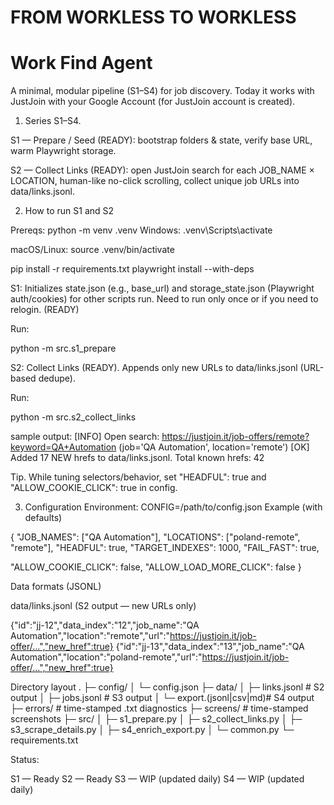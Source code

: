 # FROM WORKLESS TO WORKLESS

# Work Find Agent

A minimal, modular pipeline (S1–S4) for job discovery.
Today it works with JustJoin with your Google Account (for JustJoin account is created).

1) Series S1–S4.

S1 — Prepare / Seed (READY): bootstrap folders & state, verify base URL, warm Playwright storage.

S2 — Collect Links (READY): open JustJoin search for each JOB_NAME × LOCATION, human-like no-click scrolling, collect unique job URLs into data/links.jsonl.

2) How to run S1 and S2 

Prereqs:
python -m venv .venv
Windows: 
.venv\Scripts\activate

macOS/Linux:
source .venv/bin/activate

pip install -r requirements.txt
playwright install --with-deps



S1:
Initializes state.json (e.g., base_url) and storage_state.json (Playwright auth/cookies) for other scripts run. Need to run only once or if you need to relogin. (READY)

Run:

python -m src.s1_prepare

S2:
Collect Links (READY). Appends only new URLs to data/links.jsonl (URL-based dedupe).

Run:

python -m src.s2_collect_links

sample output:
[INFO] Open search: https://justjoin.it/job-offers/remote?keyword=QA+Automation  (job='QA Automation', location='remote')
[OK] Added 17 NEW hrefs to data/links.jsonl. Total known hrefs: 42


Tip. While tuning selectors/behavior, set "HEADFUL": true and "ALLOW_COOKIE_CLICK": true in config.

3) Configuration
Environment: CONFIG=/path/to/config.json
Example (with defaults)

{
  "JOB_NAMES": ["QA Automation"],
  "LOCATIONS": ["poland-remote", "remote"],
  "HEADFUL": true,
  "TARGET_INDEXES": 1000,
  "FAIL_FAST": true,

  "ALLOW_COOKIE_CLICK": false,
  "ALLOW_LOAD_MORE_CLICK": false
}



Data formats (JSONL)

data/links.jsonl (S2 output — new URLs only)

{"id":"jj-12","data_index":"12","job_name":"QA Automation","location":"remote","url":"https://justjoin.it/job-offer/...","new_href":true}
{"id":"jj-13","data_index":"13","job_name":"QA Automation","location":"poland-remote","url":"https://justjoin.it/job-offer/...","new_href":true}


Directory layout
.
├─ config/
│  └─ config.json
├─ data/
│  ├─ links.jsonl          # S2 output
│  ├─ jobs.jsonl           # S3 output
│  └─ export.(jsonl|csv|md)# S4 output
├─ errors/                 # time-stamped .txt diagnostics
├─ screens/                # time-stamped screenshots
├─ src/
│  ├─ s1_prepare.py
│  ├─ s2_collect_links.py
│  ├─ s3_scrape_details.py
│  ├─ s4_enrich_export.py
│  └─ common.py
└─ requirements.txt

Status:

S1 — Ready
S2 — Ready
S3 — WIP (updated daily)
S4 — WIP (updated daily)
